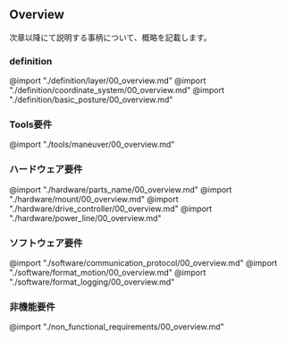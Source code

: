 ## Overview

次章以降にて説明する事柄について、概略を記載します。

<div style="page-break-before:always"></div>

### definition

@import "./definition/layer/00_overview.md"
@import "./definition/coordinate_system/00_overview.md"
@import "./definition/basic_posture/00_overview.md"
<div style="page-break-before:always"></div>

### Tools要件

@import "./tools/maneuver/00_overview.md"
<div style="page-break-before:always"></div>

### ハードウェア要件

@import "./hardware/parts_name/00_overview.md"
@import "./hardware/mount/00_overview.md"
@import "./hardware/drive_controller/00_overview.md"
@import "./hardware/power_line/00_overview.md"
<div style="page-break-before:always"></div>

### ソフトウェア要件

@import "./software/communication_protocol/00_overview.md"
@import "./software/format_motion/00_overview.md"
@import "./software/format_logging/00_overview.md"
<div style="page-break-before:always"></div>

### 非機能要件

@import "./non_functional_requirements/00_overview.md"
<div style="page-break-before:always"></div>

